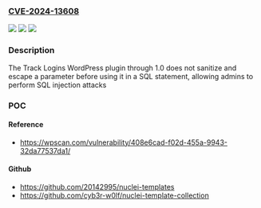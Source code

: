 ### [CVE-2024-13608](https://cve.mitre.org/cgi-bin/cvename.cgi?name=CVE-2024-13608)
![](https://img.shields.io/static/v1?label=Product&message=Track%20Logins&color=blue)
![](https://img.shields.io/static/v1?label=Version&message=n%2Fa&color=blue)
![](https://img.shields.io/static/v1?label=Vulnerability&message=CWE-89%20SQL%20Injection&color=brighgreen)

### Description

The Track Logins WordPress plugin through 1.0 does not sanitize and escape a parameter before using it in a SQL statement, allowing admins to perform SQL injection attacks

### POC

#### Reference
- https://wpscan.com/vulnerability/408e6cad-f02d-455a-9943-32da77537da1/

#### Github
- https://github.com/20142995/nuclei-templates
- https://github.com/cyb3r-w0lf/nuclei-template-collection

